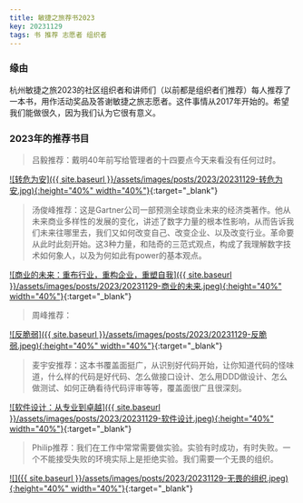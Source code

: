 ```yaml
---
title: 敏捷之旅荐书2023
key: 20231129
tags: 书 推荐 志愿者 组织者
---
```


### 缘由

杭州敏捷之旅2023的社区组织者和讲师们（以前都是组织者们推荐）每人推荐了一本书，用作活动奖品及答谢敏捷之旅志愿者。这件事情从2017年开始的。希望我们能做很久，因为我们认为它很有意义。

### 2023年的推荐书目

<!--more-->
> 吕毅推荐：戴明40年前写给管理者的十四要点今天来看没有任何过时。

[![转危为安]({{ site.baseurl }}/assets/images/posts/2023/20231129-转危为安.jpg){:height="40%" width="40%"}](https://book.douban.com/subject/26775006/){:target="_blank"}

> 汤俊峰推荐：这是Gartner公司一部预测全球商业未来的经济类著作。他从未来商业多样性的发展的变化，讲述了数字力量的根本性影响，从而告诉我们未来往哪里去，我们又如何改变自己、改变企业、以及改变行业。革命要从此时此刻开始。这3种力量，和陆奇的三范式观点，构成了我理解数字技术如何象人，以及为何如此有power的基本观点。

[![商业的未来：重布行业，重构企业，重塑自我]({{ site.baseurl }}/assets/images/posts/2023/20231129-商业的未来.jpeg){:height="40%" width="40%"}](https://book.douban.com/subject/27094928/){:target="_blank"}

> 周峰推荐：

[![反脆弱]({{ site.baseurl }}/assets/images/posts/2023/20231129-反脆弱.jpeg){:height="40%" width="40%"}](https://book.douban.com/subject/25782902/){:target="_blank"}

> 麦宇安推荐：这本书覆盖面挺广，从识别好代码开始，让你知道代码的怪味道，什么样的代码是好代码、怎么做接口设计、怎么用DDD做设计、怎么做测试、如何正确看待代码评审等等，覆盖面很广且很深刻。

[![软件设计：从专业到卓越]({{ site.baseurl }}/assets/images/posts/2023/20231129-软件设计.jpeg){:height="40%" width="40%"}](https://book.douban.com/subject/35966115/){:target="_blank"}

> Philip推荐：我们在工作中常常需要做实验。实验有时成功，有时失败。一个不能接受失败的环境实际上是拒绝实验。我们需要一个无畏的组织。

[![]({{ site.baseurl }}/assets/images/posts/2023/20231129-无畏的组织.jpeg){:height="40%" width="40%"}](https://book.douban.com/subject/35249207/){:target="_blank"}